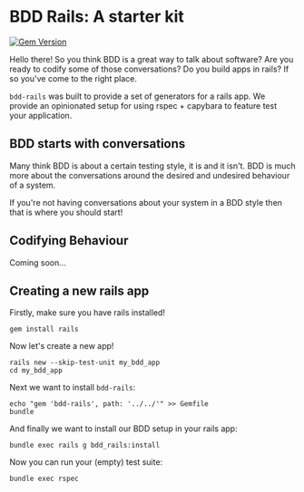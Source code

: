 # BDD Rails: A starter kit

[![Gem Version](https://badge.fury.io/rb/bdd-rails.svg)](https://badge.fury.io/rb/bdd-rails)

Hello there! So you think BDD is a great way to talk about software? Are you
ready to codify some of those conversations? Do you build apps in rails? If
so you've come to the right place.

`bdd-rails` was built to provide a set of generators for a rails app. We provide
an opinionated setup for using rspec + capybara to feature test your
application.

## BDD starts with conversations

Many think BDD is about a certain testing style, it is and it isn't. BDD is much
more about the conversations around the desired and undesired behaviour of a
system.

If you're not having conversations about your system in a BDD style then that
is where you should start!

## Codifying Behaviour

Coming soon...

## Creating a new rails app

Firstly, make sure you have rails installed!

```
gem install rails
```

Now let's create a new app!

```
rails new --skip-test-unit my_bdd_app
cd my_bdd_app
```

Next we want to install `bdd-rails`:

```
echo "gem 'bdd-rails', path: '../../'" >> Gemfile
bundle
```

And finally we want to install our BDD setup in your rails app:

```
bundle exec rails g bdd_rails:install
```

Now you can run your (empty) test suite:

```
bundle exec rspec
```
